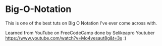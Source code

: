 # Big-O-Notation

This is one of the best tuts on Big O Notation I've ever come across with.


Learned from YouTube on FreeCodeCamp done by Selikeapro Youtuber
https://www.youtube.com/watch?v=Mo4vesaut8g&t=3s :)